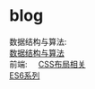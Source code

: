 # blog
数据结构与算法:    
[数据结构与算法](https://github.com/VincentLieie/blog/blob/master/JavaScript%E7%B3%BB%E5%88%97.md)    
前端:    
[CSS布局相关](https://github.com/VincentLieie/blog/blob/master/CSS%E5%B8%83%E5%B1%80%E7%9B%B8%E5%85%B3.md)    
[ES6系列](https://github.com/VincentLieie/blog/blob/master/ES6%E7%B3%BB%E5%88%97.md)    

